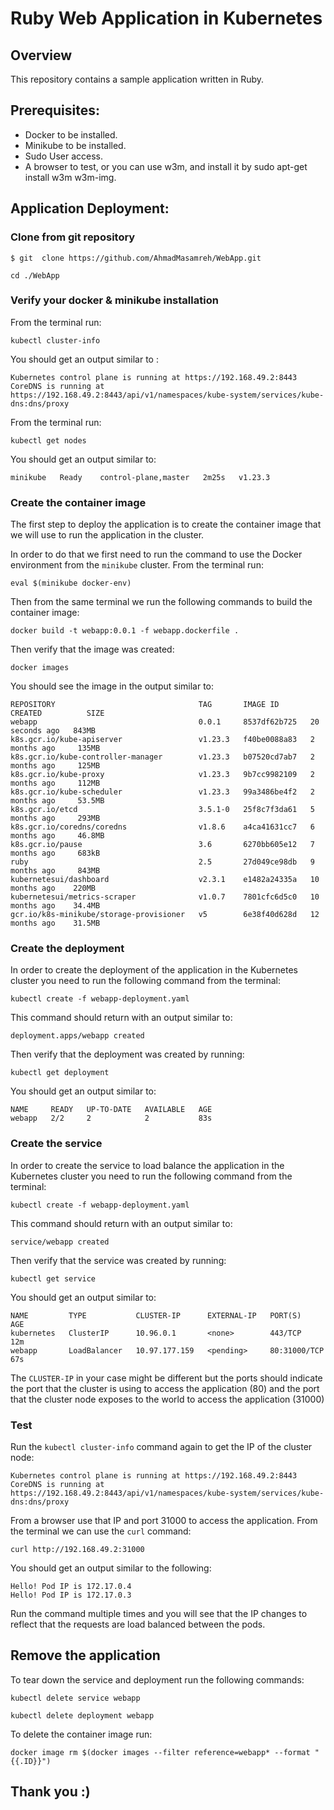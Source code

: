 # Ruby Web Application in Kubernetes

## Overview
This repository contains a sample application written in Ruby.

## Prerequisites:
- Docker to be installed.
- Minikube to be installed.
- Sudo User access.
- A browser to test, or you can use w3m, and install it by sudo apt-get install w3m w3m-img.


## Application Deployment:

### Clone from git repository
```
$ git  clone https://github.com/AhmadMasamreh/WebApp.git
```

```
cd ./WebApp
```


### Verify your docker & minikube installation

From the terminal run:

```
kubectl cluster-info
```

You should get an output similar to :
```
Kubernetes control plane is running at https://192.168.49.2:8443
CoreDNS is running at https://192.168.49.2:8443/api/v1/namespaces/kube-system/services/kube-dns:dns/proxy
```

From the terminal run:

```
kubectl get nodes
```

You should get an output similar to:

```
minikube   Ready    control-plane,master   2m25s   v1.23.3
```

### Create the container image
The first step to deploy the application is to create the container image that we will use to run the application in the cluster.

In order to do that we first need to run the command to use the Docker environment from the `minikube` cluster. From the terminal run:

```
eval $(minikube docker-env)
```

Then from the same terminal we run the following commands to build the container image:
```
docker build -t webapp:0.0.1 -f webapp.dockerfile .
```

Then verify that the image was created:
```
docker images
```

You should see the image in the output similar to:

```
REPOSITORY                                TAG       IMAGE ID       CREATED          SIZE
webapp                                    0.0.1     8537df62b725   20 seconds ago   843MB
k8s.gcr.io/kube-apiserver                 v1.23.3   f40be0088a83   2 months ago     135MB
k8s.gcr.io/kube-controller-manager        v1.23.3   b07520cd7ab7   2 months ago     125MB
k8s.gcr.io/kube-proxy                     v1.23.3   9b7cc9982109   2 months ago     112MB
k8s.gcr.io/kube-scheduler                 v1.23.3   99a3486be4f2   2 months ago     53.5MB
k8s.gcr.io/etcd                           3.5.1-0   25f8c7f3da61   5 months ago     293MB
k8s.gcr.io/coredns/coredns                v1.8.6    a4ca41631cc7   6 months ago     46.8MB
k8s.gcr.io/pause                          3.6       6270bb605e12   7 months ago     683kB
ruby                                      2.5       27d049ce98db   9 months ago     843MB
kubernetesui/dashboard                    v2.3.1    e1482a24335a   10 months ago    220MB
kubernetesui/metrics-scraper              v1.0.7    7801cfc6d5c0   10 months ago    34.4MB
gcr.io/k8s-minikube/storage-provisioner   v5        6e38f40d628d   12 months ago    31.5MB
```

### Create the deployment
In order to create the deployment of the application in the Kubernetes cluster you need to run the following command from the terminal:

```
kubectl create -f webapp-deployment.yaml
```

This command should return with an output similar to:
```
deployment.apps/webapp created
```

Then verify that the deployment was created by running:

```
kubectl get deployment
```

You should get an output similar to:

```
NAME     READY   UP-TO-DATE   AVAILABLE   AGE
webapp   2/2     2            2           83s
```

### Create the service

In order to create the service to load balance the application in the Kubernetes cluster you need to run the following command from the terminal:

```
kubectl create -f webapp-deployment.yaml
```

This command should return with an output similar to:

```
service/webapp created
```


Then verify that the service was created by running:

```
kubectl get service
```

You should get an output similar to:
```
NAME         TYPE           CLUSTER-IP      EXTERNAL-IP   PORT(S)        AGE
kubernetes   ClusterIP      10.96.0.1       <none>        443/TCP        12m
webapp       LoadBalancer   10.97.177.159   <pending>     80:31000/TCP   67s
```

The `CLUSTER-IP` in your case might be different but the ports should indicate the port that the cluster is using to access the application (80) and the port that the cluster node exposes to the world to access the application (31000)

### Test

Run the `kubectl cluster-info` command again to get the IP of the cluster node:

```
Kubernetes control plane is running at https://192.168.49.2:8443
CoreDNS is running at https://192.168.49.2:8443/api/v1/namespaces/kube-system/services/kube-dns:dns/proxy
```

From a browser use that IP and port 31000 to access the application. From the terminal we can use the `curl` command:

```
curl http://192.168.49.2:31000
```


You should get an output similar to the following:

```
Hello! Pod IP is 172.17.0.4
Hello! Pod IP is 172.17.0.3
```

Run the command multiple times and you will see that the IP changes to reflect that the requests are load balanced between the pods.

## Remove the application

To tear down the service and deployment run the following commands:

```
kubectl delete service webapp
```
```
kubectl delete deployment webapp
```

To delete the container image run:

```
docker image rm $(docker images --filter reference=webapp* --format "{{.ID}}")
```


## Thank you :)

